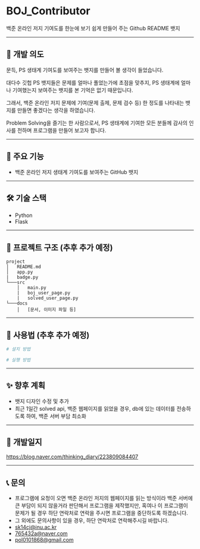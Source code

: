 # BOJ_Contributor

백준 온라인 저지 기여도를 한눈에 보기 쉽게 만들어 주는 Github README 뱃지

---

## 📌 개발 의도

문득, PS 생태계 기여도를 보여주는 뱃지를 만들어 볼 생각이 들었습니다.

​대다수 깃헙 PS 뱃지들은 문제를 얼마나 풀었는가에 초점을 맞추지, PS 생태계에 얼마나 기여했는지 보여주는 뱃지를 본 기억은 없기 때문입니다.

그래서, 백준 온라인 저지 문제에 기여(문제 출제, 문제 검수 등) 한 정도를 나타내는 뱃지를 만들면 좋겠다는 생각을 하였습니다.

​Problem Solving을 즐기는 한 사람으로서, PS 생태계에 기여한 모든 분들께 감사의 인사를 전하며 프로그램을 만들어 보고자 합니다.

---

## 🚀 주요 기능

- 백준 온라인 저지 생태계 기여도를 보여주는 GitHub 뱃지

---

## 🛠️ 기술 스택

- Python
- Flask

---

## 📂 프로젝트 구조 (추후 추가 예정)

```
project
│   README.md
│   app.py
|   badge.py
└───src
    │   main.py
    |   boj_user_page.py
    |   solved_user_page.py
└───docs
    │   [문서, 이미지 파일 등]
```

---

## 📖 사용법 (추후 추가 예정)

```bash
# 설치 방법

# 실행 방법
```

---

## ✨ 향후 계획

- 뱃지 디자인 수정 및 추가
- 최근 1일간 solved api, 백준 웹페이지를 읽었을 경우, db에 있는 데이터를 전송하도록 하여, 백준 서버 부담 최소화

---

## 📄 개발일지

https://blog.naver.com/thinking_diary/223809084407

---

## 📞 문의

- 프로그램에 요청이 오면 백준 온라인 저지의 웹페이지를 읽는 방식이라 백준 서버에 큰 부담이 되지 않을거라 판단해서 프로그램을 제작했지만, 혹여나 이 프로그램이 문제가 될 경우 하단 연락처로 연락을 주시면 프로그램을 중단하도록 하겠습니다.
- 그 외에도 문의사항이 있을 경우, 하단 연락처로 연락해주시길 바랍니다.
- sk14cj@inu.ac.kr
- 765432a@naver.com
- pol0101868@gmail.com
